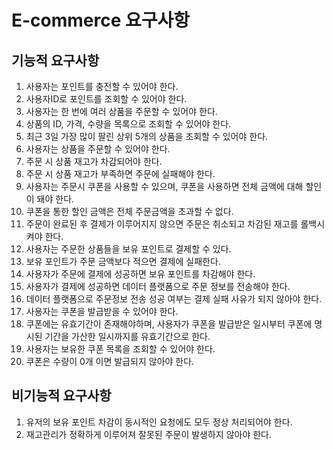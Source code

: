 # E-commerce 요구사항

## 기능적 요구사항  
1. 사용자는 포인트를 충전할 수 있어야 한다.  
2. 사용자ID로 포인트를 조회할 수 있어야 한다.  
3. 사용자는 한 번에 여러 상품을 주문할 수 있어야 한다.  
4. 상품의 ID, 가격, 수량을 목록으로 조회할 수 있어야 한다.  
5. 최근 3일 가장 많이 팔린 상위 5개의 상품을 조회할 수 있어야 한다.  
6. 사용자는 상품을 주문할 수 있어야 한다.
7. 주문 시 상품 재고가 차감되어야 한다.
8. 주문 시 상품 재고가 부족하면 주문에 실패해야 한다.
9. 사용자는 주문시 쿠폰을 사용할 수 있으며, 쿠폰을 사용하면 전체 금액에 대해 할인이 돼야 한다.
10. 쿠폰을 통한 할인 금액은 전체 주문금액을 초과할 수 없다.
11. 주문이 완료된 후 결제가 이루어지지 않으면 주문은 취소되고 차감된 재고를 롤백시켜야 한다.
12. 사용자는 주문한 상품들을 보유 포인트로 결제할 수 있다.
13. 보유 포인트가 주문 금액보다 적으면 결제에 실패한다.
14. 사용자가 주문에 결제에 성공하면 보유 포인트를 차감해야 한다.
15. 사용자가 결제에 성공하면 데이터 플랫폼으로 주문 정보를 전송해야 한다.
16. 데이터 플랫폼으로 주문정보 전송 성공 여부는 결제 실패 사유가 되지 않아야 한다.
17. 사용자는 쿠폰을 발급받을 수 있어야 한다.
18. 쿠폰에는 유효기간이 존재해야하며, 사용자가 쿠폰을 발급받은 일시부터 쿠폰에 명시된 기간을 가산한 일시까지를 유효기간으로 한다. 
19. 사용자는 보유한 쿠폰 목록을 조회할 수 있어야 한다.  
20. 쿠폰은 수량이 0개 이면 발급되지 않아야 한다. 

## 비기능적 요구사항
1. 유저의 보유 포인트 차감이 동시적인 요청에도 모두 정상 처리되어야 한다.  
2. 재고관리가 정확하게 이루어져 잘못된 주문이 발생하지 않아야 한다.  
